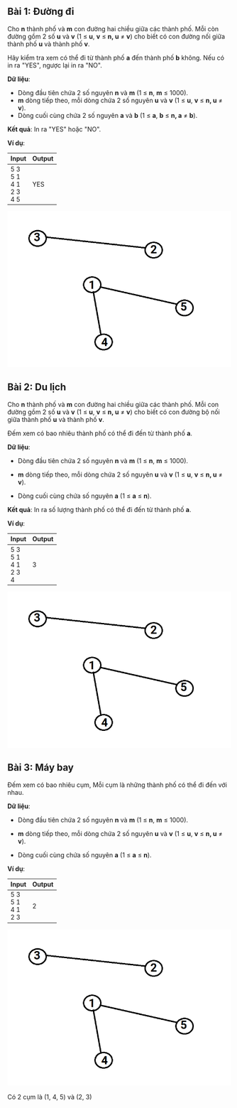 ## Bài 1: Đường đi

Cho **n** thành phố và **m** con đường hai chiều giữa các thành phố. Mỗi còn đường gồm 2 số **u** và **v** (1 ≤ **u**, **v** ≤ **n, u** ≠ **v**) cho biết có con đường nối giữa thành phố **u** và thành phố **v**.

Hãy kiểm tra xem có thể đi từ thành phố **a** đến thành phố **b** không.
Nếu có in ra "YES", ngược lại in ra "NO".

**Dữ liệu**:

- Dòng đầu tiên chứa 2 số nguyên **n** và **m** (1 ≤ **n**, **m** ≤ 1000).
- **m** dòng tiếp theo, mỗi dòng chứa 2 số nguyên **u** và **v** (1 ≤ **u**, **v** ≤ **n, u** ≠ **v**).
- Dòng cuối cùng chứa 2 số nguyên **a** và **b** (1 ≤ **a**, **b** ≤ **n, a** ≠ **b**).

**Kết quả**: In ra "YES" hoặc "NO".

**Ví dụ**:

| Input | Output |
|:-------|:--------|
| 5 3 <br> 5 1 <br> 4 1 <br> 2 3 <br> 4 5   | YES    |

![alt text](image.png)

## Bài 2: Du lịch

Cho **n** thành phố và **m** con đường hai chiều giữa các thành phố. Mỗi con đường gồm 2 số **u** và **v** (1 ≤ **u**, **v** ≤ **n, u** ≠ **v**) cho biết có con đường bộ nối giữa thành phố **u** và thành phố **v**.

Đếm xem có bao nhiêu thành phố có thể đi đến từ thành phố **a**.

**Dữ liệu**:

- Dòng đầu tiên chứa 2 số nguyên **n** và **m** (1 ≤ **n**, **m** ≤ 1000).

- **m** dòng tiếp theo, mỗi dòng chứa 2 số nguyên **u** và **v** (1 ≤ **u**, **v** ≤ **n, u** ≠ **v**).

- Dòng cuối cùng chứa số nguyên **a** (1 ≤ **a** ≤ **n**).

**Kết quả**: In ra số lượng thành phố có thể đi đến từ thành phố **a**.

**Ví dụ**:

| Input | Output |
|:-------|:--------|
| 5 3 <br> 5 1 <br> 4 1 <br> 2 3 <br> 4   | 3    |

![alt text](image.png)

## Bài 3: Máy bay

Đếm xem có bao nhiêu cụm, Mỗi cụm là những thành phố có thể đi đến với nhau.

**Dữ liệu**:

- Dòng đầu tiên chứa 2 số nguyên **n** và **m** (1 ≤ **n**, **m** ≤ 1000).

- **m** dòng tiếp theo, mỗi dòng chứa 2 số nguyên **u** và **v** (1 ≤ **u**, **v** ≤ **n, u** ≠ **v**).

- Dòng cuối cùng chứa số nguyên **a** (1 ≤ **a** ≤ **n**).

**Ví dụ**:

| Input | Output |
|:-------|:--------|
| 5 3 <br> 5 1 <br> 4 1 <br> 2 3  | 2    |

![alt text](image.png)

Có 2 cụm là (1, 4, 5) và (2, 3)